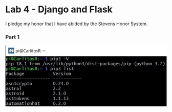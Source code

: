 # Lab 4 - Django and Flask
I pledge my honor that I have abided by the Stevens Honor System.

### **Part 1**
![](https://github.com/CarlRod2001/CPE322/blob/main/Lab_4/Pics/Lab_4_pic1.JPG)
